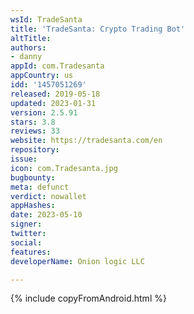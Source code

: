 ```yaml
---
wsId: TradeSanta
title: 'TradeSanta: Crypto Trading Bot'
altTitle: 
authors:
- danny
appId: com.Tradesanta
appCountry: us
idd: '1457051269'
released: 2019-05-18
updated: 2023-01-31
version: 2.5.91
stars: 3.8
reviews: 33
website: https://tradesanta.com/en
repository: 
issue: 
icon: com.Tradesanta.jpg
bugbounty: 
meta: defunct
verdict: nowallet
appHashes: 
date: 2023-05-10
signer: 
twitter: 
social: 
features: 
developerName: Onion logic LLC

---
```


{% include copyFromAndroid.html %}

